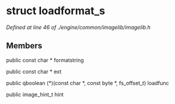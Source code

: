 # struct loadformat_s

*Defined at line 46 of ./engine/common/imagelib/imagelib.h*

## Members

public const char * formatstring

public const char * ext

public qboolean (*)(const char *, const byte *, fs_offset_t) loadfunc

public image_hint_t hint



